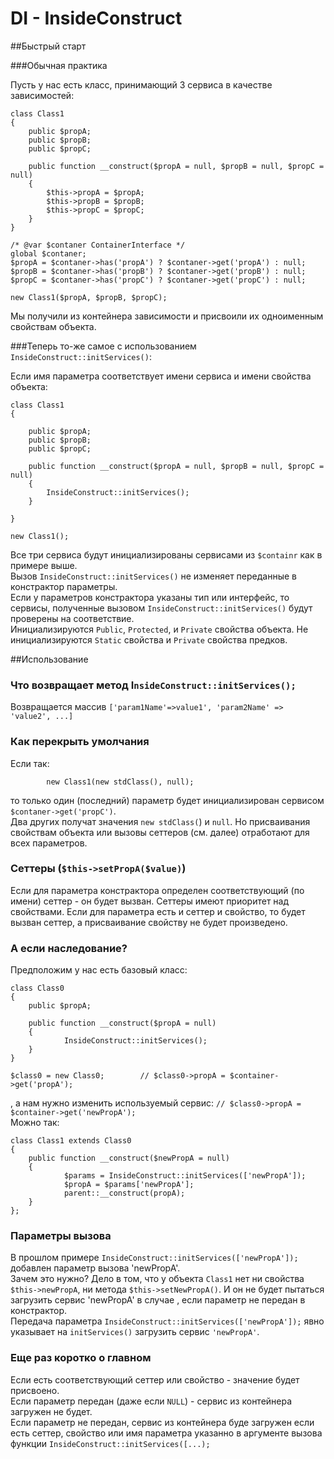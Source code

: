 # DI - InsideConstruct

##Быстрый старт

###Обычная практика

Пусть у нас есть класс, принимающий 3 сервиса в качестве зависимостей:

    class Class1
    {
        public $propA;
        public $propB;
        public $propC;

        public function __construct($propA = null, $propB = null, $propC = null)
        {
            $this->propA = $propA;
            $this->propB = $propB;
            $this->propC = $propC;
        }
    }

    /* @var $contaner ContainerInterface */
    global $contaner;
    $propA = $contaner->has('propA') ? $contaner->get('propA') : null;
    $propB = $contaner->has('propB') ? $contaner->get('propB') : null;
    $propC = $contaner->has('propC') ? $contaner->get('propC') : null;

    new Class1($propA, $propB, $propC);

Мы получили из контейнера зависимости и присвоили их одноименным свойствам объекта.

###Теперь то-же самое с использованием `InsideConstruct::initServices()`:

Если имя параметра соответствует имени сервиса и имени свойства объекта:


    class Class1
    {

        public $propA;
        public $propB;
        public $propC;

        public function __construct($propA = null, $propB = null, $propC = null)
        {
            InsideConstruct::initServices();
        }

    }

    new Class1();

Все три сервиса будут инициализированы сервисами из `$containr` как в примере выше.  
Вызов `InsideConstruct::initServices()` не изменяет переданные в констрактор параметры.  
Если у параметров констрактора указаны тип или интерфейс, то сервисы, полученные вызовом 
`InsideConstruct::initServices()` будут проверены на соответствие.  
Инициализируются `Public`, `Protected`, и `Private` свойства объекта. Не инициализируются `Static` свойства и `Private` свойства предков.
 
##Использование

### Что возвращает метод I`nsideConstruct::initServices();`
Возвращается массив `['param1Name'=>value1', 'param2Name' => 'value2', ...]`

### Как перекрыть умолчания
Если так:

            new Class1(new stdClass(), null);
то только один (последний) параметр будет инициализирован сервисом `$contaner->get('propC')`.  
Два других получат значения `new stdClass(`) и `null`. Но присваивания свойствам объекта или вызовы сеттеров (см. далее) отработают для всех параметров. 


### Сеттеры  (`$this->setPropA($value)`)
Если для параметра констрактора определен соответствующий (по имени) сеттер - он будет вызван. Сеттеры имеют приоритет над свойствами. Если для параметра есть и сеттер и свойство, то будет вызван сеттер, а присваивание свойству не будет произведено.

### А если наследование?
Предположим у нас есть базовый класс:
	
	class Class0
	{
		public $propA;
	
	    public function __construct($propA = null)
	    {
	            InsideConstruct::initServices();
		}
	}

	$class0 = new Class0;        // $class0->propA = $container->get('propA');
, а нам нужно изменить используемый сервис:  `// $class0->propA = $container->get('newPropA');`  
Можно так:


	class Class1 extends Class0
	{
	    public function __construct($newPropA = null)
	    {
	            $params = InsideConstruct::initServices(['newPropA']);
				$propA = $params['newPropA'];
				parent::__construct(propA);
		}
	};


### Параметры вызова
В прошлом примере `InsideConstruct::initServices(['newPropA']);` добавлен параметр вызова 'newPropA'.  
Зачем это нужно? Дело в том, что у объекта `Class1` нет ни свойства `$this->newPropA`, 
ни метода `$this->setNewPropA()`. И он не будет пытаться загрузить сервис 'newPropA' в случае , если параметр не передан в констрактор.  
Передача параметра `InsideConstruct::initServices(['newPropA']);` явно указывает на `initServices()` загрузить сервис `'newPropA'`.

### Еще раз коротко о главном
Если есть соответствующий сеттер или свойство - значение будет присвоено.   
Если параметр передан (даже если `NULL`) - сервис из контейнера загружен не будет.   
Если параметр не передан, сервис из контейнера буде загружен если есть сеттер, свойство или имя параметра указанно в аргументе вызова функции `InsideConstruct::initServices([...);`   

